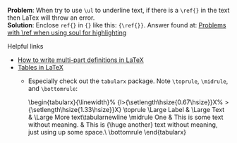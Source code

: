 
**Problem**: When try to use `\ul` to underline text, if there is a `\ref{}` in the text then LaTex will throw an error.  
**Solution**: Enclose `ref{}` in `{}` like this: `{\ref{}}`. Answer found at: [Problems with \ref when using soul for highlighting](https://tex.stackexchange.com/questions/23307/problems-with-ref-when-using-soul-for-highlighting)


Helpful links

- [How to write multi-part definitions in LaTeX](https://www.johndcook.com/blog/2009/09/14/latex-multi-part-definitions/)
- [Tables in LaTeX](https://robjhyndman.com/hyndsight/tables-in-latex/)
    - Especially check out the `tabularx` package. Note `\toprule`, `\midrule`, and `\bottomrule`:
        
        \begin{tabularx}{\linewidth}%            {l>{\setlength\hsize{0.67\hsize}}X%
              >{\setlength\hsize{1.33\hsize}}X}
        \toprule
        \Large Label & \Large Text
            & \Large More text\tabularnewline
        \midrule
        One & This is some text without meaning.
            & This is {\huge another} text without meaning,
              just using up some space.\\
        \bottomrule
        \end{tabularx}
        
